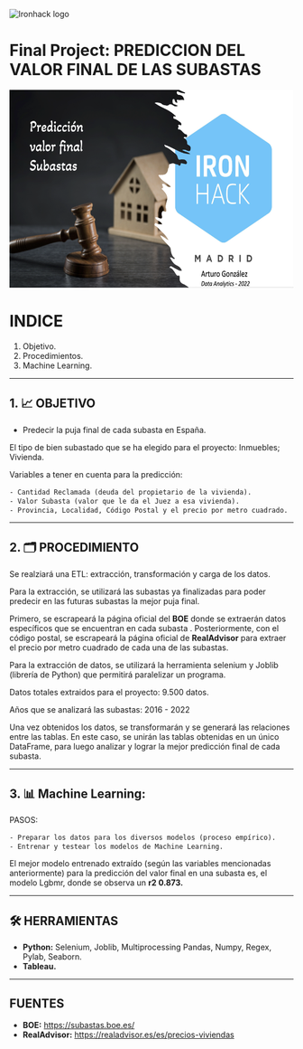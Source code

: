 ![Ironhack logo](https://i.imgur.com/1QgrNNw.png) 

# Final Project: PREDICCION DEL VALOR FINAL DE LAS SUBASTAS

<p align="center"> <img src="https://github.com/Artturoo/Final_Project/blob/main/img/primera.png" width="700" height="350">  </p>

# INDICE


 1. Objetivo.
 2. Procedimientos.
 3. Machine Learning.

---

## 1. 📈 OBJETIVO


- Predecir la puja final de cada subasta en España.

El tipo de bien subastado que se ha elegido para el proyecto: Inmuebles; Vivienda.

Variables a tener en cuenta para la predicción:

    - Cantidad Reclamada (deuda del propietario de la vivienda).
    - Valor Subasta (valor que le da el Juez a esa vivienda).
    - Provincia, Localidad, Código Postal y el precio por metro cuadrado.

---

## 2. 🗂 PROCEDIMIENTO


Se realziará una ETL: extracción, transformación y carga de los datos.

Para la extracción, se utilizará las subastas ya finalizadas para poder predecir en las futuras subastas la mejor puja final.

Primero, se escrapeará la página oficial del <b>BOE</b> donde se extraerán datos específicos que se encuentran en cada subasta . Posteriormente, con el código postal, se escrapeará la página oficial de <b>RealAdvisor</b> para extraer el precio por metro cuadrado de cada una de las subastas.

Para la extracción de datos, se utilizará la herramienta selenium y Joblib (librería de Python) que permitirá paralelizar un programa.

Datos totales extraidos para el proyecto: 9.500 datos.

Años que se analizará las subastas: 2016 - 2022

Una vez obtenidos los datos, se transformarán y se generará las relaciones entre las tablas. En este caso, se unirán las tablas obtenidas en un único DataFrame, para luego analizar y lograr la mejor predicción final de cada subasta.

---

## 3. 📊 Machine Learning:


PASOS:

    - Preparar los datos para los diversos modelos (proceso empírico).
    - Entrenar y testear los modelos de Machine Learning.

El mejor modelo entrenado extraído (según las variables mencionadas anteriormente) para la predicción del valor final en una subasta es, el modelo Lgbmr, donde se observa un <b>r2 0.873.</b>

---

## 🛠 HERRAMIENTAS


- <b>Python:</b> Selenium, Joblib, Multiprocessing Pandas, Numpy, Regex, Pylab, Seaborn.
- <b>Tableau.</b>


---

## FUENTES


- <b>BOE:</b>  https://subastas.boe.es/
- <b>RealAdvisor:</b>  https://realadvisor.es/es/precios-viviendas











